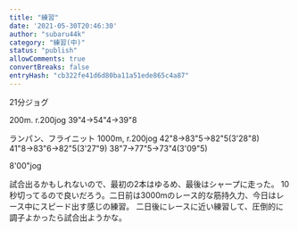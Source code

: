 ```yaml
---
title: "練習"
date: '2021-05-30T20:46:30'
author: "subaru44k"
category: "練習(中)"
status: "publish"
allowComments: true
convertBreaks: false
entryHash: "cb322fe41d6d80ba11a51ede865c4a87"
---
```

21分ジョグ

200m. r.200jog
39"4→54"4→39"8

ランパン、フライニット
1000m, r.200jog
42"8→83"5→82"5(3'28"8)
41"8→83"6→82"5(3'27"9)
38"7→77"5→73"4(3'09"5)

8'00"jog

試合出るかもしれないので、最初の2本はゆるめ、最後はシャープに走った。
10秒切ってるので良いだろう。二日前は3000mのレース的な筋持久力、今日はレース中にスピード出す感じの練習。
二日後にレースに近い練習して、圧倒的に調子よかったら試合出ようかな。
